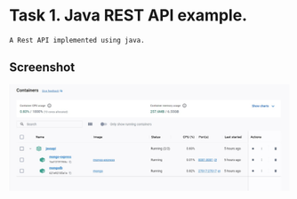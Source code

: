 # Task 1. Java REST API example.
    A Rest API implemented using java.
## Screenshot
![container!](screenshot/container.jpg)
